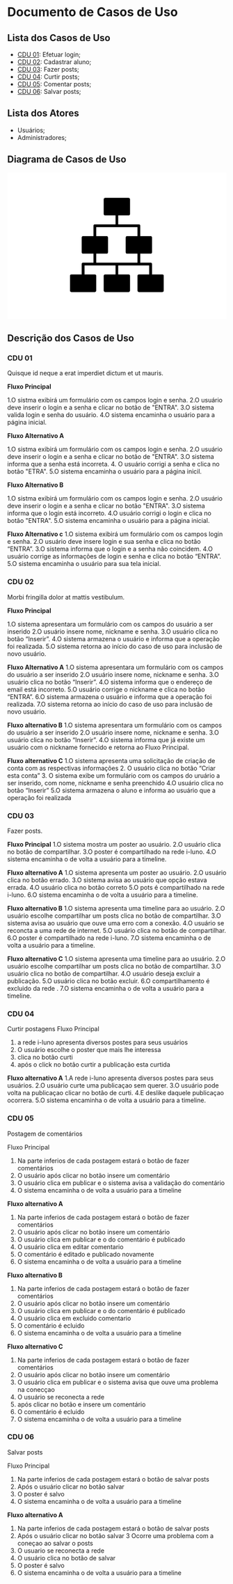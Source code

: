# Documento de Casos de Uso

## Lista dos Casos de Uso

 - [CDU 01](#CDU-01): Efetuar login;
 - [CDU 02](#CDU-02): Cadastrar aluno;
 - [CDU 03](#CDU-03): Fazer posts;
 - [CDU 04](#CDU-04): Curtir posts;
 - [CDU 05](#CDU-05): Comentar posts;
 - [CDU 06](#CDU-06): Salvar posts;



## Lista dos Atores

 - Usuários; 
 - Administradores;

## Diagrama de Casos de Uso

![Diagrama de Casos de Uso](diagrama-exemplo.png)

## Descrição dos Casos de Uso

### CDU 01

Quisque id neque a erat imperdiet dictum et ut mauris.

**Fluxo Principal**

1.O sistma exibirá um formulário com os campos login e senha.
2.O usuário deve inserir o login e a senha  e clicar no botão de "ENTRA". 
3.O sistema valida login e senha do usuário.
4.O sistema encaminha o usuário para a página inicial.

**Fluxo Alternativo A**

1.O sistma exibirá um formulário com os campos login e senha.
2.O usuário deve inserir o login e a senha  e clicar no botão de "ENTRA".
3.O sistema informa que a senha está incorreta.
4. O usuário corrigi a senha e clica no botão "ETRA".
5.O sistema encaminha o usuário para a página inicil.


**Fluxo Alternativo B**

1.O sistma exibirá um formulário com os campos login e senha.
2.O usuário deve inserir o login e a senha  e clicar no botão  "ENTRA".
3.O sistema informa que o login  está incorreto.
4.O usuário corrigi o login e clica no botão "ENTRA". 
5.O sistema encaminha o usuário para a página inicial.

**Fluxo Alternativo c**
1.O sistema exibirá um formulário com os campos login e senha.
2.O usuário deve insere login e sua senha e clica no botão “ENTRA”.
3.O sistema informa que o login e a senha não coincidem.
4.O usuário corrige as informações de login e senha e clica no botão “ENTRA”.
5.O sistema encaminha o usuário para sua tela inicial.




### CDU 02

Morbi fringilla dolor at mattis vestibulum.

**Fluxo Principal**

1.O sistema apresentara um formulário com os campos do usuário a ser inserido
2.O usuário insere nome, nickname e senha.
3.O usuário clica no botão “Inserir”.
4.O sistema armazena o usuário e informa que a operação foi realizada.
5.O sistema retorna ao início do caso de uso para inclusão de novo usuário. 



**Fluxo Alternativo A**
1.O sistema apresentara um formulário com os campos do usuário a ser inserido
2.O usuário insere nome,  nickname e senha.
3.O usuário clica no botão “Inserir”.
4.O sistema informa que o endereço de email está incorreto.
5.O usuário corrige o nickname   e clica no botão “ENTRA”.
6.O sistema armazena o usuário e informa que a operação foi realizada.
7.O sistema retorna ao início do caso de uso para inclusão de novo usuário. 

**Fluxo alternativo B**
1.O sistema apresentara um formulário com os campos do usuário a ser inserido
2.O usuário insere nome, nickname e senha.
3.O usuário clica no botão “Inserir”.
4.O sistema informa que já existe um usuário com o nickname fornecido e retorna
ao Fluxo Principal.

**Fluxo alternativo C**
1.O sistema apresenta uma solicitação de criação de conta com as respectivas
informações
2. O usuário clica no botão “Criar esta conta”
3. O sistema exibe um formulário com os campos do uruário a ser inserido,
com nome, nickname e senha preenchido
4.O usuário clica no botão “Inserir”
5.O sistema armazena o aluno e informa ao usuário que a operação foi realizada 




### CDU 03

Fazer posts.

**Fluxo Principal**
1.O sistema mostra um poster ao usuário.
2.O usuário clica no botão de compartilhar.
3.O poster é compartilhado na rede i-luno.
4.O sistema encaminha o de volta a usuário para a timeline. 

**Fluxo alternativo A**
1.O sistema apresenta um poster ao usuário.
2.O usuário clica no botão errado.
3.O sistema avisa ao usuário que opção estava errada.
4.O usuário clica no botão correto 
5.O pots é compartilhado na rede i-luno.
6.O sistema encaminha o de volta a usuário para a timeline.

**Fluxo alternativo B**
1.O sistema apresenta uma timeline para ao usuário.
2.O usuário escolhe compartilhar um posts clica no botão de compartilhar. 
3.O sistema avisa ao usuário que ouve uma erro com a conexão.
4.O usuário se reconcta a uma rede de internet.
5.O usuário clica no botão de compartilhar.
6.O poster é compartilhado na rede i-luno.
7.O sistema encaminha o de volta a usuário para a timeline.

**Fluxo alternativo C**
1.O sistema apresenta uma timeline para ao usuário.
2.O usuário escolhe compartilhar um posts clica no botão de compartilhar.
3.O usuário clica no botão de compartilhar.
4.O usuário deseja excluir a publicação.
5.O usuário clica no botão excluir.
6.O compartilhamento é excluido da rede .
7.O sistema encaminha o de volta a usuário para a timeline.

### CDU 04

Curtir postagens
Fluxo Principal
1. a rede i-luno apresenta diversos postes para seus usuários
2. O usuário escolhe o poster que mais lhe interessa 
3. clica no botão curti 
4. após o click no botão curtir a publicação esta curtida 



**Fluxo alternativo A**
1.A rede i-luno apresenta diversos postes para seus usuários.
2.O usuário curte uma publicaçao sem querer.
3.O usuário pode volta na publicaçao clicar no botão de curti.
4.E deslike daquele publicaçao ocorrera.
5.O sistema encaminha o de volta a usuário para a timeline.


### CDU 05

Postagem de comentários

Fluxo Principal
1. Na parte inferios de cada postagem estará o botão de fazer comentários 
2. O usuário após clicar no botão insere um comentário 
3. O usuário clica em publicar e o sistema avisa a validação do comentário  
4. O sistema encaminha o de volta a usuário para a timeline 



**Fluxo alternativo A**
1. Na parte inferios de cada postagem estará o botão de fazer comentários 
2. O usuário após clicar no botão insere um comentário 
3. O usuário clica em publicar e o do comentário é publicado
4. O usuário clica em editar comentario
5. O  comentário é editado e publicado novamente 
6. O sistema encaminha o de volta a usuário para a timeline 




**Fluxo alternativo B**
1. Na parte inferios de cada postagem estará o botão de fazer comentários 
2. O usuário após clicar no botão insere um comentário 
3. O usuário clica em publicar e o do comentário é publicado
4. O usuário clica em excluido  comentario
5. O  comentário é ecluido 
6. O sistema encaminha o de volta a usuário para a timeline 




**Fluxo alternativo C**
1. Na parte inferios de cada postagem estará o botão de fazer comentários 
2. O usuário após clicar no botão insere um comentário 
3. O usuário clica em publicar e o sistema avisa que ouve uma problema na conecçao
4. O usuário se reconecta a rede 
5. após clicar no botão e insere um comentário 
5. O  comentário é ecluido 
6. O sistema encaminha o de volta a usuário para a timeline 

### CDU 06


 Salvar posts 

Fluxo Principal
1. Na parte inferios de cada postagem estará o botão de salvar posts
2. Após o usuário clicar no botão salvar  
3. O poster é salvo   
4. O sistema encaminha o de volta a usuário para a timeline 

**Fluxo alternativo A**
1. Na parte inferios de cada postagem estará o botão de salvar posts
2. Após o usuário clicar no botão salvar 
3  Ocorre uma problema com a coneçao ao salvar o posts
4. O usuario se reconecta a rede 
5. O usuário clica no botão de salvar  
6. O poster é salvo   
7. O sistema encaminha o de volta a usuário para a timeline 












